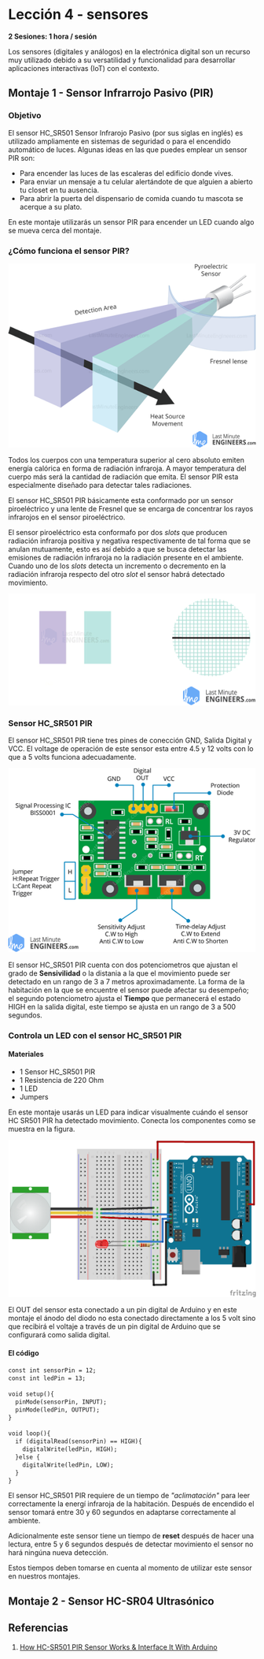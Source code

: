 # Lección 4 - sensores

**2 Sesiones: 1 hora / sesión**

Los sensores (digitales y análogos) en la electrónica digital son un recurso muy utilizado debido a su versatilidad y funcionalidad para desarrollar aplicaciones interactivas (IoT) con el contexto.

## Montaje 1 - Sensor Infrarrojo Pasivo (PIR)

### Objetivo

El sensor HC_SR501 Sensor Infrarojo Pasivo (por sus siglas en inglés) es utilizado ampliamente en sistemas de seguridad o para el encendido automático de luces. Algunas ideas en las que puedes emplear un sensor PIR son:
- Para encender las luces de las escaleras del edificio donde vives.
- Para enviar un mensaje a tu celular alertándote de que alguien a abierto tu closet en tu ausencia.
- Para abrir la puerta del dispensario de comida cuando tu mascota se acerque a su plato.

En este montaje utilizarás un sensor PIR para encender un LED cuando algo se mueva cerca del montaje.

### ¿Cómo funciona el sensor PIR?

<img src="./images/HC_SR501_PIR.png">

Todos los cuerpos con una temperatura superior al cero absoluto emiten energía calórica en forma de radiación infraroja. A mayor temperatura del cuerpo más será la cantidad de radiación que emita. El sensor PIR esta especialmente diseñado para detectar tales radiaciones.

El sensor HC_SR501 PIR básicamente esta conformado por un sensor piroeléctrico y una lente de Fresnel que se encarga de concentrar los rayos infrarojos en el sensor piroeléctrico.

El sensor piroeléctrico esta conformafo por dos *slots* que producen radiación infraroja positiva y negativa respectivamente de tal forma que se anulan mutuamente, esto es así debido a que se busca detectar las emisiones de radiación infraroja no la radiación presente en el ambiente. Cuando uno de los *slots* detecta un incremento o decremento en la radiación infraroja respecto del otro *slot* el sensor habrá detectado movimiento.

<img src="./images/PIR-Sensor-Working-Animation-Differential-Output.gif">

### Sensor HC_SR501 PIR

El sensor HC_SR501 PIR tiene tres pines de conección GND, Salida Digital y VCC. El voltage de operación de este sensor esta entre 4.5 y 12 volts con lo que a 5 volts funciona adecuadamente.

<img src="./images/HC_SR501_PIR_Pinout.png">

El sensor HC_SR501 PIR cuenta con dos potenciometros que ajustan el grado de **Sensivilidad** o la distania a la que el movimiento puede ser detectado en un rango de 3 a 7 metros aproximadamente. La forma de la habitación en la que se encuentre el sensor puede afectar su desempeño; el segundo potenciometro ajusta el **Tiempo** que permanecerá el estado HIGH en la salida digital, este tiempo se ajusta en un rango de 3 a 500 segundos.

### Controla un LED con el sensor HC_SR501 PIR

#### Materiales

- 1 Sensor HC_SR501 PIR
- 1 Resistencia de 220 Ohm
- 1 LED
- Jumpers

En este montaje usarás un LED para indicar visualmente cuándo el sensor HC SR501 PIR ha detectado movimiento. Conecta los componentes como se muestra en la figura.

<img src="./images/HC_SR501_PIR_montaje.png">

El OUT del sensor esta conectado a un pin digital de Arduino y en este montaje el ánodo del diodo no esta conectado directamente a los 5 volt sino que recibirá el voltaje a través de un pin digital de Arduino que se configurará como salida digital.

#### El código

```
const int sensorPin = 12;
const int ledPin = 13;

void setup(){
  pinMode(sensorPin, INPUT);
  pinMode(ledPin, OUTPUT);
}

void loop(){
  if (digitalRead(sensorPin) == HIGH){
    digitalWrite(ledPin, HIGH);
  }else {
    digitalWrite(ledPin, LOW);
  }
}
```

El sensor HC_SR501 PIR requiere de un tiempo de *"aclimatación"* para leer correctamente la energí infraroja de la habitación. Después de encendido el sensor tomará entre 30 y 60 segundos en adaptarse correctamente al ambiente.

Adicionalmente este sensor tiene un tiempo de **reset** después de hacer una lectura, entre 5 y 6 segundos después de detectar movimiento el sensor no hará ningúna nueva detección.

Estos tiempos deben tomarse en cuenta al momento de utilizar este sensor en nuestros montajes.

## Montaje 2 - Sensor HC-SR04 Ultrasónico



## Referencias

1. [How HC-SR501 PIR Sensor Works & Interface It With Arduino][1]

[1]:https://lastminuteengineers.com/pir-sensor-arduino-tutorial/
